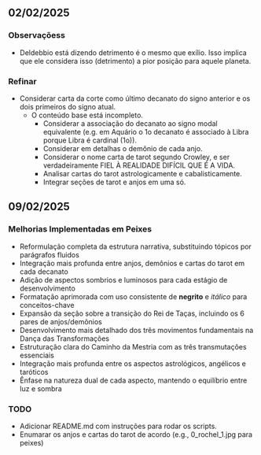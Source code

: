 ## 02/02/2025

### Observaçõess

- Deldebbio está dizendo detrimento é o mesmo que exílio. Isso implica que ele considera isso (detrimento) a pior posição para aquele planeta. 

### Refinar

- Considerar carta da corte como último decanato do signo anterior e os dois primeiros do signo atual.
  - O conteúdo base está incompleto.
    - Considerar a associação do decanato ao signo modal equivalente (e.g. em Aquário o 1o decanato é associado à Libra porque Libra é cardinal (1o)).
    - Considerar em detalhas o demônio de cada anjo.
    - Considerar o nome carta de tarot segundo Crowley, e ser verdadeiramente FIEL À REALIDADE DIFÍCIL QUE É A VIDA. 
    - Analisar cartas do tarot astrologicamente e cabalisticamente.
    - Integrar seções de tarot e anjos em uma só.

## 09/02/2025

### Melhorias Implementadas em Peixes

- Reformulação completa da estrutura narrativa, substituindo tópicos por parágrafos fluidos
- Integração mais profunda entre anjos, demônios e cartas do tarot em cada decanato
- Adição de aspectos sombrios e luminosos para cada estágio de desenvolvimento
- Formatação aprimorada com uso consistente de **negrito** e _itálico_ para conceitos-chave
- Expansão da seção sobre a transição do Rei de Taças, incluindo os 6 pares de anjos/demônios
- Desenvolvimento mais detalhado dos três movimentos fundamentais na Dança das Transformações
- Estruturação clara do Caminho da Mestria com as três transmutações essenciais
- Integração mais profunda entre os aspectos astrológicos, angélicos e taróticos
- Ênfase na natureza dual de cada aspecto, mantendo o equilíbrio entre luz e sombra


### TODO

- Adicionar README.md com instruções para rodar os scripts.
- Enumarar os anjos e cartas do tarot de acordo (e.g., 0_rochel_1.jpg para peixes)
